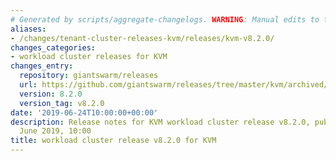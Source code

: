 ```yaml
---
# Generated by scripts/aggregate-changelogs. WARNING: Manual edits to this files will be overwritten.
aliases:
- /changes/tenant-cluster-releases-kvm/releases/kvm-v8.2.0/
changes_categories:
- workload cluster releases for KVM
changes_entry:
  repository: giantswarm/releases
  url: https://github.com/giantswarm/releases/tree/master/kvm/archived/v8.2.0
  version: 8.2.0
  version_tag: v8.2.0
date: '2019-06-24T10:00:00+00:00'
description: Release notes for KVM workload cluster release v8.2.0, published on 24
  June 2019, 10:00
title: workload cluster release v8.2.0 for KVM
---
```



